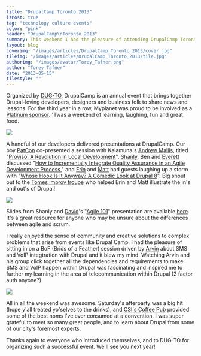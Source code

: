 ```yaml
---
title: "DrupalCamp Toronto 2013"
isPost: true
tag: "technology culture events"
color: "pink"
header: "DrupalCamp\nToronto 2013"
summary: This weekend I had the pleasure of attending DrupalCamp Toronto with my fellow Myplaneteers.
layout: blog
coverimg: "/images/articles/DrupalCamp_Toronto_2013/cover.jpg"
tileimg: "/images/articles/DrupalCamp_Toronto_2013/tile.jpg"
authorimg: "/images/avatar/Torey_Tafner.png"
author: "Torey Tafner"
date: "2013-05-15"
tilestyle: ""
---
```


Organized by [DUG-TO](https://groups.drupal.org/toronto), DrupalCamp is an annual event that brings together Drupal-loving developers, designers and business folk to share news and lessons. For the third year in a row, Myplanet was proud to be involved as a [Platinum sponsor](http://2013.drupalcamptoronto.org/news/platinum-sponsor-interview-with-myplanet-digital). 'Twas a weekend of learning, laughing, fun and great food.

![](/images/articles/DrupalCamp_Toronto_2013/body_1.jpg)

A handful of our developers delivered presentations at DrupalCamp. Our boy [PatCon](https://twitter.com/patconnolly) co-presented a session with Kalamuna's [Andrew Mallis](http://drupal.org/user/72871), titled "[Proviso: A Revolution in Local Development](http://docs.google.com/presentation/d/1nTh0QTGmPxO92RIswblpzF7Tiu0iyFMNNqk4VzW4cLQ/edit#slide=id.gf20d127f_226)". [Shanly](https://twitter.com/shanlyj), Ben and [Everett](https://twitter.com/ezufelt) discussed "[How to Incrementally Integrate Quality Assurance in an Agile Development Process](http://www.slideshare.net/MyplanetDigital/mpd-qa-lessons-2013-0516-24257961)," and [Erin](https://twitter.com/emarchak) and [Matt](http://twitter.com/mparker_17) had guests laughing up a storm with "[Whose Hook Is It Anyway? A Comedic Look at Drupal 8](https://gist.github.com/mparker17/5990429)". Big shout out to the [Tomes improv troupe](https://www.facebook.com/tomesimprov) who helped Erin and Matt illustrate the in's and out's of Drupal! 

![](/images/articles/DrupalCamp_Toronto_2013/body_2.jpg)

Slides from Shanly and [David](https://twitter.com/DaveSabine)'s "[Agile 101](http://2013.drupalcamptoronto.org/sessions/agile-101)" presentation are available [here](http://www.slideshare.net/MyplanetDigital/agile-101-drupal-camp). It's a great resource for anyone who may be unsure about the differences between agile and scrum.

I really enjoyed the sense of community and creative solutions to complex problems that arise from events like Drupal Camp. I had the pleasure of sitting in on a BoF (Brids of a Feather) session driven by [Arvin](https://twitter.com/arvinsingla) about SMS and VoIP integtration with Drupal and it blew my mind. Watching Arvin and his group click together all the dependencies and requirements to make SMS and VoIP happen within Drupal was fascinating and inspired me to further my learning in the area of telecommunication within Drupal (2 factor auth anyone?). 

![](/images/articles/DrupalCamp_Toronto_2013/body_3.jpg)

All in all the weekend was awesome. Saturday's afterparty was a big hit (hope y'all treated yo'selves to the drinks), and [CSI's Coffee Pub](https://twitter.com/CSICoffeePub) provided some of the best noms I’ve ever consumed at a convention. I was super grateful to meet so many great people, and to learn about Drupal from some of our city's foremost experts.

Thanks again to everyone who introduced themselves, and to DUG-TO for organizing such a successful event. We'll see you next year!












  